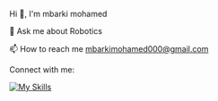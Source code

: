 Hi 👋, I'm mbarki mohamed




💬 Ask me about Robotics

📫 How to reach me mbarkimohamed000@gmail.com

Connect with me:



[![My Skills](https://skillicons.dev/icons?i=js,html,css)](https://skillicons.dev)

